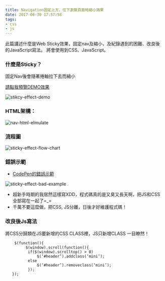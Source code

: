 ```yaml
---
title: Navigation固定上方，往下瀏覽頁面時縮小效果
date: 2017-06-30 17:57:58
tags:
- css
- js
---
```

此篇講述什麼是Web Sticky效果，固定nav及縮小，及紀錄遇到的困難、改良後的JavaScript寫法。
將會使用到CSS、JavaScript。

### 什麼是Sticky？
固定Nav後會隨著捲軸拉下去而縮小
<!--more-->
[請點我預覽DEMO效果](https://hazelwu2.github.io/AjaxMasonryPhoto/)

![stikcy-effect-demo](http://s3-ap-northeast-1.amazonaws.com/hazel-wordpress/wp-content/uploads/2017/06/11232058/sticky-effect-300x120.gif)


### HTML架構：

![nav-html-elmulate](http://s3-ap-northeast-1.amazonaws.com/hazel-wordpress/wp-content/uploads/2017/06/11232033/nav-html-elmulate-300x247.png)

### 流程圖

![sticky-effect-flow-chart](http://s3-ap-northeast-1.amazonaws.com/hazel-wordpress/wp-content/uploads/2017/06/11232046/sticky-effect-flow-chart-300x201.png)

### 錯誤示範
- [CodePen的錯誤示範](https://codepen.io/wualnz/pen/RgQozy)

![sticky-effect-bad-example](http://s3-ap-northeast-1.amazonaws.com/hazel-wordpress/wp-content/uploads/2017/06/11232110/sticky-effect-bad-example-768x452.png)

- 超新手時期的我居然這樣寫XDD，程式碼真的是又臭又長天啊，把JS和CSS全部寫在一起了=_=
- 千萬不要這麼做，把CSS, JS分離，日後才好維護程式碼！

### 改良後Js寫法
將CSS分歸類在JS要新增的CSS CLASS裡，JS只新增CLASS
一目瞭然！
```
    $(function(){
         $(window).scroll(function(){
          if($(window).scrolltop() > 0)
              $(‘#header’).addclass(‘mini’);
          else 
		      $(‘#header’).removeclass(‘mini’);
          });
   });
```